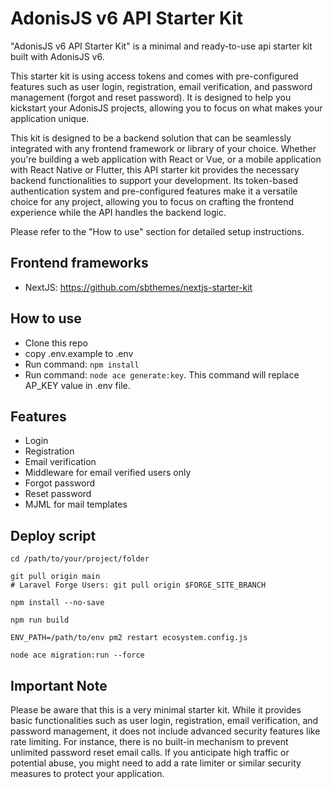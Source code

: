 # AdonisJS v6 API Starter Kit

"AdonisJS v6 API Starter Kit" is a minimal and ready-to-use api starter kit built with AdonisJS v6.

This starter kit is using access tokens and comes with pre-configured features such as user login, registration, email verification, and password management (forgot and reset password). It is designed to help you kickstart your AdonisJS projects, allowing you to focus on what makes your application unique.

This kit is designed to be a backend solution that can be seamlessly integrated with any frontend framework or library of your choice. Whether you're building a web application with React or Vue, or a mobile application with React Native or Flutter, this API starter kit provides the necessary backend functionalities to support your development. Its token-based authentication system and pre-configured features make it a versatile choice for any project, allowing you to focus on crafting the frontend experience while the API handles the backend logic.

Please refer to the "How to use" section for detailed setup instructions.

## Frontend frameworks

-   NextJS: https://github.com/sbthemes/nextjs-starter-kit

## How to use

-   Clone this repo
-   copy .env.example to .env
-   Run command: `npm install`
-   Run command: `node ace generate:key`. This command will replace AP_KEY value in .env file.
<!-- -   Edit `ecosystem.config.js` file and change name to domain name or something unique on server. -->

## Features

-   Login
-   Registration
-   Email verification
-   Middleware for email verified users only
-   Forgot password
-   Reset password
-   MJML for mail templates

## Deploy script

```
cd /path/to/your/project/folder

git pull origin main
# Laravel Forge Users: git pull origin $FORGE_SITE_BRANCH

npm install --no-save

npm run build

ENV_PATH=/path/to/env pm2 restart ecosystem.config.js

node ace migration:run --force
```

## Important Note

Please be aware that this is a very minimal starter kit. While it provides basic functionalities such as user login, registration, email verification, and password management, it does not include advanced security features like rate limiting. For instance, there is no built-in mechanism to prevent unlimited password reset email calls. If you anticipate high traffic or potential abuse, you might need to add a rate limiter or similar security measures to protect your application.

